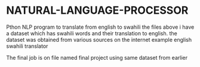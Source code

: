 # NATURAL-LANGUAGE-PROCESSOR
Pthon NLP program to translate from english to swahili
the files above i have a dataset which has swahili words and their translation to english.
the dataset was obtained from various sources on the internet example english swahili translator

The final job is on file named final project using same dataset from earlier
